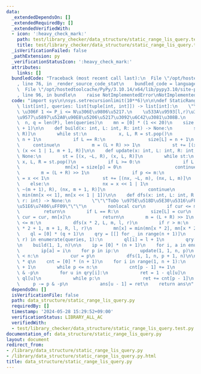 ```yaml
---
data:
  _extendedDependsOn: []
  _extendedRequiredBy: []
  _extendedVerifiedWith:
  - icon: ':heavy_check_mark:'
    path: test/library_checker/data_structure/static_range_lis_query.test.py
    title: test/library_checker/data_structure/static_range_lis_query.test.py
  _isVerificationFailed: false
  _pathExtension: py
  _verificationStatusIcon: ':heavy_check_mark:'
  attributes:
    links: []
  bundledCode: "Traceback (most recent call last):\n  File \"/opt/hostedtoolcache/PyPy/3.10.14/x64/lib/pypy3.10/site-packages/onlinejudge_verify/documentation/build.py\"\
    , line 76, in _render_source_code_stat\n    bundled_code = language.bundle(\n\
    \  File \"/opt/hostedtoolcache/PyPy/3.10.14/x64/lib/pypy3.10/site-packages/onlinejudge_verify/languages/python.py\"\
    , line 96, in bundle\n    raise NotImplementedError\nNotImplementedError\n"
  code: "import sys\n\nsys.setrecursionlimit(10**6)\n\n\ndef StaticRangeLISQuery(P:\
    \ list[int], queries: list[tuple[int, int]]) -> list[int]:\n    \"\"\"\n    P\
    \ \u306F 1 <= P_i <= N\u306E\u9806\u5217.\n    \u533A\u9593[l,r)\u306ELIS\u6700\
    \u9577\u5897\u52A0\u90E8\u5206\u5217\u3092\u6C42\u3081\u308B.\n    \"\"\"\n  \
    \  n, q = len(P), len(queries)\n    mn = [0] * (1 << 20)\n    size = [0] * (n\
    \ + 1)\n\n    def build(x: int, L: int, R: int) -> None:\n        st = [(x, L,\
    \ R)]\n        while st:\n            x, L, R = st.pop()\n            mn[x] =\
    \ n + 1\n            if L == R:\n                size[L] = n + 1\n           \
    \     continue\n            m = (L + R) >> 1\n            st += [(x << 1, L, m),\
    \ (x << 1 | 1, m + 1, R)]\n\n    def update(x: int, L: int, R: int, p: int) ->\
    \ None:\n        st = [(x, ~L, R), (x, L, R)]\n        while st:\n           \
    \ x, L, R = st.pop()\n            if L >= 0:\n                if L == R:\n   \
    \                 mn[x] = size[p] = 0\n                    continue\n        \
    \        m = (L + R) >> 1\n                if p <= m:\n                    nx\
    \ = x << 1\n                    st += [(nx, ~L, m), (nx, L, m)]\n            \
    \    else:\n                    nx = x << 1 | 1\n                    st += [(nx,\
    \ ~(m + 1), R), (nx, m + 1, R)]\n                continue\n            mn[x] =\
    \ min(mn[x << 1], mn[x << 1 | 1])\n\n    def dfs(x: int, L: int, R: int, l: int,\
    \ r: int) -> None:\n        \"\"\"ToDo \u975E\u518D\u5E30\u5316\uFF08cur\u306E\
    \u51E6\u7406\uFF09\"\"\"\n        nonlocal cur\n        if cur <= mn[x]:\n   \
    \         return\n        if L == R:\n            size[L] = cur\n            mn[x],\
    \ cur = cur, mn[x]\n            return\n        m = (L + R) >> 1\n        if l\
    \ <= m:\n            dfs(x * 2, L, m, l, r)\n        if r > m:\n            dfs(x\
    \ * 2 + 1, m + 1, R, l, r)\n        mn[x] = min(mn[x * 2], mn[x * 2 + 1])\n\n\
    \    ql = [0] * (q + 1)\n    qry = [[] for _ in range(n + 1)]\n    for i, (l,\
    \ r) in enumerate(queries, 1):\n        ql[i] = l + 1\n        qry[r].append(i)\n\
    \n    build(1, 1, n)\n\n    ip = [0] * (n + 1)\n    for i, a in enumerate(P, 1):\n\
    \        ip[a] = i\n    for p in ip:\n        update(1, 1, n, p)\n        if p\
    \ < n:\n            cur = p\n            dfs(1, 1, n, p + 1, n)\n\n    ans = [0]\
    \ * q\n    cnt = [0] * (n + 1)\n    for i in range(1, n + 1):\n        p = size[i]\
    \ + 1\n        while p <= n:\n            cnt[p - 1] += 1\n            p += p\
    \ & -p\n        for u in qry[i]:\n            ret = 1 - ql[u]\n            p =\
    \ ql[u]\n            while p:\n                ret += cnt[p - 1]\n           \
    \     p -= p & -p\n            ans[u - 1] = ret\n    return ans\n"
  dependsOn: []
  isVerificationFile: false
  path: data_structure/static_range_lis_query.py
  requiredBy: []
  timestamp: '2024-05-28 15:29:52+09:00'
  verificationStatus: LIBRARY_ALL_AC
  verifiedWith:
  - test/library_checker/data_structure/static_range_lis_query.test.py
documentation_of: data_structure/static_range_lis_query.py
layout: document
redirect_from:
- /library/data_structure/static_range_lis_query.py
- /library/data_structure/static_range_lis_query.py.html
title: data_structure/static_range_lis_query.py
---
```

